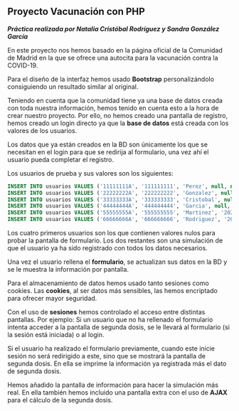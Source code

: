 ## Proyecto Vacunación con PHP

**_Práctica realizada por Natalia Cristóbal Rodríguez y Sandra González García_**

En este proyecto nos hemos basado en la página oficial de la
Comunidad de Madrid en la que se ofrece una autocita para la vacunación
contra la COVID-19.

Para el diseño de la interfaz hemos usado **Bootstrap** personalizándolo 
consiguiendo un resultado similar al original.

Teniendo en cuenta que la comunidad tiene ya una
base de datos creada con toda nuestra información, hemos 
tenido en cuenta esto a la hora de crear nuestro proyecto.
Por ello, no hemos creado una pantalla de registro, hemos 
creado un login directo ya que la **base de datos** está creada 
con los valores de los usuarios.

Los datos que ya están creados en la BD son únicamente
los que se necesitan en el login para que se redirija al formulario, 
una vez ahí el usuario pueda completar el registro.

Los usuarios de prueba y sus valores son los siguientes:

```sql
INSERT INTO usuarios VALUES ('11111111A', '111111111', 'Perez', null, null, null, null, null, null, null);
INSERT INTO usuarios VALUES ('22222222A', '222222222', 'Gonzalez', null, null, null, null, null, null, null);
INSERT INTO usuarios VALUES ('33333333A', '333333333', 'Cristobal', null, null, null, null, null, null, null);
INSERT INTO usuarios VALUES ('44444444A', '444444444', 'Garcia', null, null, null, null, null, null, null);
INSERT INTO usuarios VALUES ('55555555A', '555555555', 'Martinez', '2021-01-12 11:00:00', 'Wizink Center', 'Moderna', 'izquierdo', 'No', 'No', '2021-01-19 18:00:00');
INSERT INTO usuarios VALUES ('66666666A', '666666666', 'Rodriguez', '2021-04-01 14:00:00', 'Isabel Zendal', 'Pfizer', 'izquierdo', 'Si', 'No', '2021-05-01 12:00:00');
```

Los cuatro primeros usuarios son los que contienen valores nulos 
para probar la pantalla de formulario. Los dos restantes son 
una simulación de que el usuario ya ha sido registrado con todos los datos
necesarios.

Una vez el usuario rellena el **formulario**, se actualizan sus datos en 
la BD y se le muestra la información por pantalla.

Para el almacenamiento de datos hemos usado tanto sesiones como cookies.
Las **cookies**, al ser datos más sensibles, las hemos encriptado para 
ofrecer mayor seguridad.

Con el uso de **sesiones** hemos controlado el acceso entre distintas pantallas. 
Por ejemplo: Si un usuario que no ha rellenado el formulario intenta acceder 
a la pantalla de segunda dosis, se le llevará al formulario (si la 
sesión está iniciada) o al login.

Si el usuario ha realizado el formulario previamente, cuando este inicie 
sesión no será redirigido a este, sino que se mostrará la pantalla 
de segunda dosis. En ella se imprime la información ya registrada más 
el dato de segunda dosis.

Hemos añadido la pantalla de información para hacer la simulación más 
real. En ella también hemos incluido una pantalla extra con el uso de **AJAX** 
para el cálculo de la segunda dosis.


